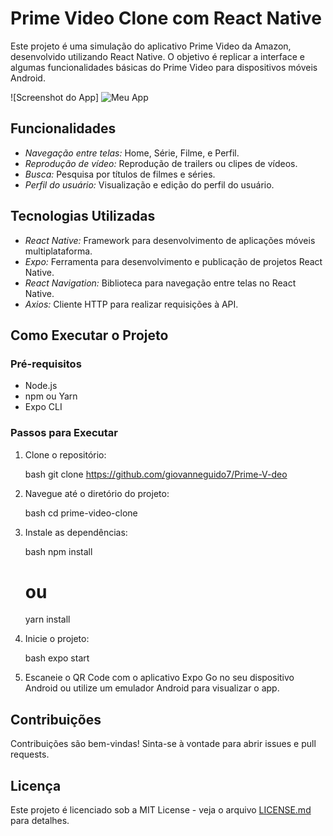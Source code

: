 # Prime Video Clone com React Native

Este projeto é uma simulação do aplicativo Prime Video da Amazon, desenvolvido utilizando React Native. O objetivo é replicar a interface e algumas funcionalidades básicas do Prime Video para dispositivos móveis Android.

![Screenshot do App]
<img src="https://i.ibb.co/X21LFJm/Captura-de-tela-2024-04-19-162630.png" alt="Meu App" >


## Funcionalidades

- *Navegação entre telas:* Home, Série, Filme, e Perfil.
- *Reprodução de vídeo:* Reprodução de trailers ou clipes de vídeos.
- *Busca:* Pesquisa por títulos de filmes e séries.
- *Perfil do usuário:* Visualização e edição do perfil do usuário.

## Tecnologias Utilizadas

- *React Native:* Framework para desenvolvimento de aplicações móveis multiplataforma.
- *Expo:* Ferramenta para desenvolvimento e publicação de projetos React Native.
- *React Navigation:* Biblioteca para navegação entre telas no React Native.
- *Axios:* Cliente HTTP para realizar requisições à API.

## Como Executar o Projeto

### Pré-requisitos

- Node.js
- npm ou Yarn
- Expo CLI

### Passos para Executar

1. Clone o repositório:

    bash
    git clone https://github.com/giovanneguido7/Prime-V-deo
    

2. Navegue até o diretório do projeto:

    bash
    cd prime-video-clone
    

3. Instale as dependências:

    bash
    npm install
    # ou
    yarn install
    

4. Inicie o projeto:

    bash
    expo start
    

5. Escaneie o QR Code com o aplicativo Expo Go no seu dispositivo Android ou utilize um emulador Android para visualizar o app.

## Contribuições

Contribuições são bem-vindas! Sinta-se à vontade para abrir issues e pull requests.

## Licença

Este projeto é licenciado sob a MIT License - veja o arquivo [LICENSE.md](LICENSE.md) para detalhes.